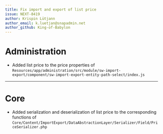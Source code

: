 ```yaml
---
title: Fix import and export of list price
issue: NEXT-8419
author: Krispin Lütjann
author_email: k.luetjan@snapadmin.net 
author_github: King-of-Babylon
---
```

# Administration
* Added list price to the price properties of `Resources/app/administration/src/module/sw-import-export/component/sw-import-export-entity-path-select/index.js`
___
# Core
* Added serialization and deserialization of list price to the corresponding functions of `Core/Content/ImportExport/DataAbstractionLayer/Serializer/Field/PriceSerializer.php` 
